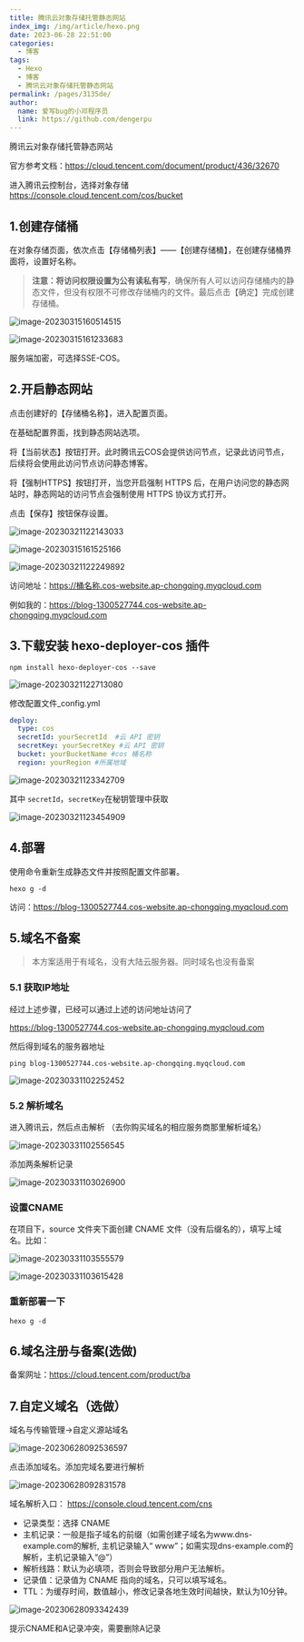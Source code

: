 ```yaml
---
title: 腾讯云对象存储托管静态网站
index_img: /img/article/hexo.png
date: 2023-06-28 22:51:00
categories: 
  - 博客
tags: 
  - Hexo
  - 博客
  - 腾讯云对象存储托管静态网站
permalink: /pages/3135de/
author: 
  name: 爱写bug的小邓程序员
  link: https://github.com/dengerpu
---
```


腾讯云对象存储托管静态网站

官方参考文档：https://cloud.tencent.com/document/product/436/32670

进入腾讯云控制台，选择对象存储 https://console.cloud.tencent.com/cos/bucket

## 1.创建存储桶

在对象存储页面，依次点击【存储桶列表】——【创建存储桶】，在创建存储桶界面将，设置好名称。

>  **注意：**将访问权限设置为**公有读私有写**，确保所有人可以访问存储桶内的静态文件，但没有权限不可修改存储桶内的文件。最后点击【确定】完成创建存储桶。

![image-20230315160514515](https://trpora-1300527744.cos.ap-chongqing.myqcloud.com/img/202303151605698.png)

![image-20230315161233683](https://trpora-1300527744.cos.ap-chongqing.myqcloud.com/img/202303151612889.png)

服务端加密，可选择SSE-COS。

## 2.开启静态网站

点击创建好的【存储桶名称】，进入配置页面。

在基础配置界面，找到静态网站选项。

   将【当前状态】按钮打开。此时腾讯云COS会提供访问节点，记录此访问节点，后续将会使用此访问节点访问静态博客。

   将【强制HTTPS】按钮打开，当您开启强制 HTTPS 后，在用户访问您的静态网站时，静态网站的访问节点会强制使用 HTTPS 协议方式打开。

   点击【保存】按钮保存设置。

![image-20230321122143033](https://trpora-1300527744.cos.ap-chongqing.myqcloud.com/img/202303211221200.png)

![image-20230315161525166](https://trpora-1300527744.cos.ap-chongqing.myqcloud.com/img/202303151615344.png)

![image-20230321122249892](https://trpora-1300527744.cos.ap-chongqing.myqcloud.com/img/202303211222970.png)

访问地址：https://桶名称.cos-website.ap-chongqing.myqcloud.com

例如我的：https://blog-1300527744.cos-website.ap-chongqing.myqcloud.com

## 3.下载安装 hexo-deployer-cos 插件

```shell
npm install hexo-deployer-cos --save
```

![image-20230321122713080](https://trpora-1300527744.cos.ap-chongqing.myqcloud.com/img/202303211227155.png)

修改配置文件_config.yml

```yml
deploy:
  type: cos
  secretId: yourSecretId  #云 API 密钥
  secretKey: yourSecretKey #云 API 密钥
  bucket: yourBucketName #cos 桶名称
  region: yourRegion #所属地域
```

![image-20230321123342709](https://trpora-1300527744.cos.ap-chongqing.myqcloud.com/img/202303211233752.png)

其中  `secretId`，`secretKey`在秘钥管理中获取

![image-20230321123454909](https://trpora-1300527744.cos.ap-chongqing.myqcloud.com/img/202303211234002.png)

## 4.部署

 使用命令重新生成静态文件并按照配置文件部署。

```shell
hexo g -d
```

访问：https://blog-1300527744.cos-website.ap-chongqing.myqcloud.com

## 5.域名不备案

> 本方案适用于有域名，没有大陆云服务器。同时域名也没有备案

### 5.1 获取IP地址

经过上述步骤，已经可以通过上述的访问地址访问了

https://blog-1300527744.cos-website.ap-chongqing.myqcloud.com

然后得到域名的服务器地址

```shell
ping blog-1300527744.cos-website.ap-chongqing.myqcloud.com
```

![image-20230331102252452](https://trpora-1300527744.cos.ap-chongqing.myqcloud.com/img/202303311022544.png)

### 5.2 解析域名

进入腾讯云，然后点击解析 （去你购买域名的相应服务商那里解析域名）

![image-20230331102556545](https://trpora-1300527744.cos.ap-chongqing.myqcloud.com/img/202303311025625.png)

添加两条解析记录

![image-20230331103026900](https://trpora-1300527744.cos.ap-chongqing.myqcloud.com/img/202303311030968.png)

### 设置CNAME

在项目下，source 文件夹下面创建 CNAME 文件（没有后缀名的），填写上域名。比如：

![image-20230331103555579](https://trpora-1300527744.cos.ap-chongqing.myqcloud.com/img/202303311035629.png)

![image-20230331103615428](https://trpora-1300527744.cos.ap-chongqing.myqcloud.com/img/202303311036499.png)

### 重新部署一下

```shell
hexo g -d
```





## 6.域名注册与备案(选做)

备案网址：https://cloud.tencent.com/product/ba

## 7.自定义域名（选做）

域名与传输管理->自定义源站域名

![image-20230628092536597](https://trpora-1300527744.cos.ap-chongqing.myqcloud.com/img/202306280925787.png)

点击添加域名。添加完域名要进行解析

![image-20230628092831578](https://trpora-1300527744.cos.ap-chongqing.myqcloud.com/img/202306280928653.png)

域名解析入口： https://console.cloud.tencent.com/cns

- 记录类型：选择 CNAME
- 主机记录：一般是指子域名的前缀（如需创建子域名为www.dns-example.com的解析, 主机记录输入“ www”；如需实现dns-example.com的解析，主机记录输入“@”）
- 解析线路：默认为必填项，否则会导致部分用户无法解析。
- 记录值：记录值为 CNAME 指向的域名，只可以填写域名。
- TTL：为缓存时间，数值越小，修改记录各地生效时间越快，默认为10分钟。

![image-20230628093342439](https://trpora-1300527744.cos.ap-chongqing.myqcloud.com/img/202306280933492.png)

提示CNAME和A记录冲突，需要删除A记录